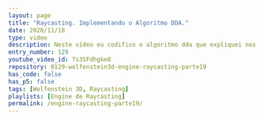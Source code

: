 ```yaml
---
layout: page
title: "Raycasting. Implementando o Algoritmo DDA."
date: 2020/11/18
type: video
description: Neste vídeo eu codifico o algoritmo dda que expliquei nos vídeos anteriores. No final deste algoritmo nós conseguimos a informação de qual quadrado do mapa está a parede que o raio bateu.
entry_number: 129
youtube_video_id: Ts3SFdhgke8
repository: 0129-wolfenstein3d-engine-raycasting-parte19
has_code: false
has_p5: false
tags: [Wolfenstein 3D, Raycasting]
playlists: [Engine de Raycasting]
permalink: /engine-raycasting-parte19/
---
```


